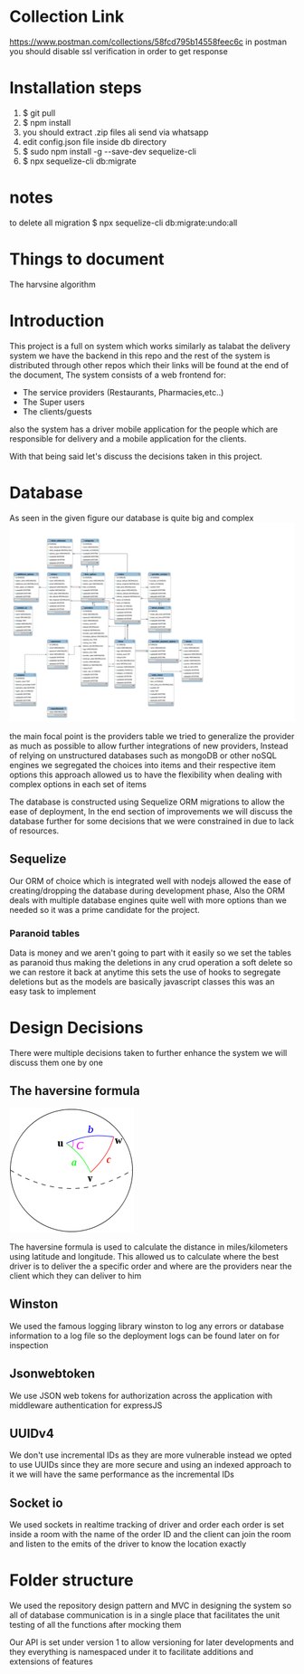 # Collection Link

https://www.postman.com/collections/58fcd795b14558feec6c
in postman you should disable ssl verification in order to get response

# Installation steps

1. $ git pull
2. $ npm install
3. you should extract .zip files ali send via whatsapp
4. edit config.json file inside db directory
5. $ sudo npm install -g --save-dev sequelize-cli
6. $ npx sequelize-cli db:migrate

# notes

to delete all migration $ npx sequelize-cli db:migrate:undo:all





# Things to document
 The harvsine algorithm

# Introduction

This project is a full on system which works similarly as talabat the delivery system we have the backend in this repo and the rest of the system is distributed through other repos which their links will be found at the end of the document, The system consists of a web frontend for:
- The service providers (Restaurants, Pharmacies,etc..)
- The Super users
- The clients/guests

also the system has a driver mobile application for the people which are responsible for delivery and a mobile application for the clients.

With that being said let's discuss the decisions taken in this project.

# Database
As seen in the given figure our database is quite big and complex 
![database ERD](./databaseER.svg)

the main focal point is the providers table we tried to generalize the provider as much as possible to allow further integrations of new providers, Instead of relying on unstructured databases such as mongoDB or other noSQL engines we segregated the choices into items and their respective item options this approach allowed us to have the flexibility when dealing with complex options in each set of items

The database is constructed using Sequelize ORM migrations to allow the ease of deployment, In the end section of improvements we will discuss the database further for some decisions that we were constrained in due to lack of resources.

## Sequelize

Our ORM of choice which is integrated well with nodejs allowed the ease of creating/dropping the database during development phase, Also the ORM deals with multiple database engines quite well with more options than we needed so it was a prime candidate for the project.


### Paranoid tables

Data is money and we aren't going to part with it easily so we set the tables as paranoid thus making the deletions in any crud operation a soft delete so we can restore it back at anytime this sets the use of hooks to segregate deletions but as the models are basically javascript classes this was an easy task to implement



# Design Decisions

There were multiple decisions taken to further enhance the system we will discuss them one by one 

## The haversine formula

![Haversine formula](./haversine.png)

The haversine formula is used to calculate the distance in miles/kilometers using latitude and longitude. This allowed us to calculate where the best driver is to deliver the a specific order and where are the providers near the client which they can deliver to him

## Winston

We used the famous logging library winston to log any errors or database information to a log file so the deployment logs can be found later on for inspection

## Jsonwebtoken

We use JSON web tokens for authorization across the application with middleware authentication for expressJS

## UUIDv4

We don't use incremental IDs as they are more vulnerable instead we opted to use UUIDs since they are more secure and using an indexed approach to it we will have the same performance as the incremental IDs

## Socket io

We used sockets in realtime tracking of driver and order each order is set inside a room with the name of the order ID and the client can join the room and listen to the emits of the driver to know the location exactly


# Folder structure

We used the repository design pattern and MVC in designing the system so all of database communication is in a single place that facilitates the unit testing of all the functions after mocking them 

Our API is set under version 1 to allow versioning for later developments and they everything is namespaced under it to facilitate additions and extensions of features


